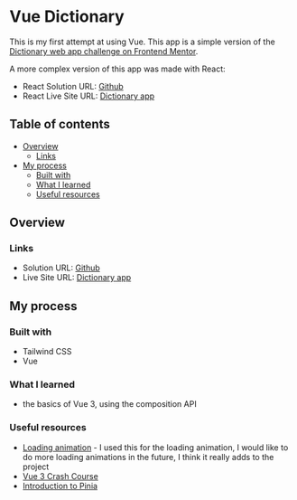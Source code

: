 # Vue Dictionary

This is my first attempt at using Vue. This app is a simple version of the [Dictionary web app challenge on Frontend Mentor](https://www.frontendmentor.io/challenges/dictionary-web-app-h5wwnyuKFL). 

A more complex version of this app was made with React:
- React Solution URL: [Github](https://github.com/jessabc/dictionary)
- React Live Site URL: [Dictionary app](https://dictionary-word.netlify.app)

## Table of contents

- [Overview](#overview)
  - [Links](#links)
- [My process](#my-process)
  - [Built with](#built-with)
  - [What I learned](#what-i-learned)
  - [Useful resources](#useful-resources)


## Overview

### Links

- Solution URL: [Github](https://github.com/jessabc/vue-dictionary)
- Live Site URL: [Dictionary app](https://vue-dictionary.netlify.app)

## My process

### Built with

- Tailwind CSS
- Vue

### What I learned

- the basics of Vue 3, using the composition API

### Useful resources

- [Loading animation](https://www.w3schools.com/howto/howto_css_loader.asp) - I used this for the loading animation, I would like to do more loading animations in the future, I think it really adds to the project
- [Vue 3 Crash Course](https://www.youtube.com/watch?v=KTFH4P8unUQ)
- [Introduction to Pinia](https://www.youtube.com/watch?v=gwcca_zd4IE)
